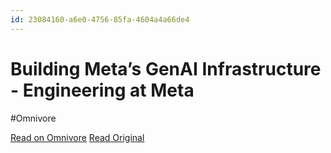 ```yaml
---
id: 23084160-a6e0-4756-85fa-4604a4a66de4
---
```


# Building Meta’s GenAI Infrastructure - Engineering at Meta
#Omnivore

[Read on Omnivore](https://omnivore.app/me/building-meta-s-gen-ai-infrastructure-engineering-at-meta-18e50b86127)
[Read Original](https://engineering.fb.com/2024/03/12/data-center-engineering/building-metas-genai-infrastructure/)

